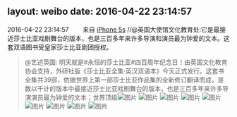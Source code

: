 layout: weibo
date: 2016-04-22 23:14:57
---
<meta name="referrer" content="no-referrer" />

2016-04-22 23:14:57  &nbsp;&nbsp;&nbsp;&nbsp;&nbsp;&nbsp; 来自 <a href="sinaweibo://customweibosource" rel="nofollow">iPhone 5s</a>
//@英国大使馆文化教育处:它是最接近莎士比亚戏剧舞台的版本，也是三百多年来许多导演和演员最为钟爱的文本。这套双语图书受皇家莎士比亚剧团授权。
>  @艺述英国: 明天就是#永恒的莎士比亚#四百周年纪念日！由英国文化教育协会支持，外研社版《莎士比亚全集·英汉双语本》今天正式发行。这套书全集共39部，依据世界上第一部莎士比亚作品集的全新修订翻译而成，是数以千计的版本中最接近莎士比亚戏剧舞台的版本，也是三百多年来许多导演演员最为钟爱的文本；世界顶级 ​​​
>  ![图片](https://ww2.sinaimg.cn/large/6a5dc5ddgw1f35bsgn2psj20zk0k00uh.jpg)
>  ![图片](https://ww3.sinaimg.cn/large/6a5dc5ddgw1f35bsgeodaj20zk0k0401.jpg)
>  ![图片](https://ww4.sinaimg.cn/large/6a5dc5ddgw1f35bsha1c3j20hs0c50tf.jpg)
>  ![图片](https://ww1.sinaimg.cn/large/6a5dc5ddgw1f35bsfkcmxj20hs0gugn3.jpg)
>  ![图片](https://ww3.sinaimg.cn/large/6a5dc5ddgw1f35bshikrbj20hs0faq4a.jpg)
>  ![图片](https://ww3.sinaimg.cn/large/6a5dc5ddgw1f35bsi0oh6j20hs0hqgnb.jpg)
>  ![图片](https://ww1.sinaimg.cn/large/6a5dc5ddgw1f35bsi1ilej20hs0laq4f.jpg)
>  ![图片](https://ww2.sinaimg.cn/large/6a5dc5ddgw1f35l7chmcuj20by0bygm6.jpg)
>  ![图片](https://ww2.sinaimg.cn/large/6a5dc5ddgw1f35bsfnqpaj20zk0k00vf.jpg)
